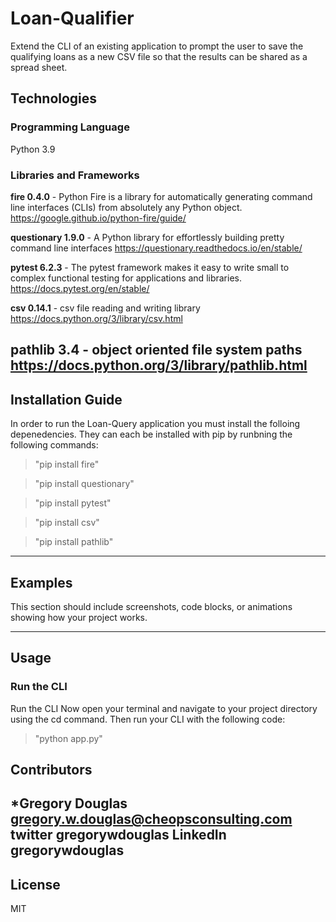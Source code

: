 # Loan-Qualifier 

Extend the CLI of an existing application to prompt the user to save the qualifying loans as a new CSV file so that the results can be shared as a spread sheet.


## Technologies

### Programming  Language
Python 3.9

### Libraries and Frameworks

**fire 0.4.0** - Python Fire is a library for automatically generating command line interfaces (CLIs) from absolutely any Python object.
https://google.github.io/python-fire/guide/

**questionary 1.9.0** - A Python library for effortlessly building pretty command line interfaces 
https://questionary.readthedocs.io/en/stable/

**pytest 6.2.3**  - The pytest framework makes it easy to write small to complex functional testing for applications and libraries.
https://docs.pytest.org/en/stable/

**csv 0.14.1** - csv file reading and writing library   
https://docs.python.org/3/library/csv.html

**pathlib 3.4** - object oriented file system paths    
https://docs.python.org/3/library/pathlib.html
---

## Installation Guide
In order to run the Loan-Query application you must install the folloing depenedencies. They can each be installed with pip by runbning the following commands:

>"pip install fire"

>"pip install questionary"

>"pip install pytest"

>"pip install csv"

>"pip install pathlib"

---

## Examples

This section should include screenshots, code blocks, or animations showing how your project works.

---

## Usage

### Run the CLI
Run the CLI
Now open your terminal and navigate to your project directory using the cd command. 
Then run your CLI with the following code:

>"python app.py"

## Contributors

***Gregory Douglas**
gregory.w.douglas@cheopsconsulting.com
twitter gregorywdouglas
LinkedIn gregorywdouglas
---

## License

MIT